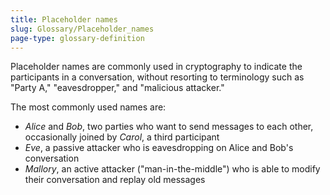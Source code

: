 ```yaml
---
title: Placeholder names
slug: Glossary/Placeholder_names
page-type: glossary-definition
---
```




Placeholder names are commonly used in cryptography to indicate the participants in a conversation, without resorting to terminology such as "Party A," "eavesdropper," and "malicious attacker."

The most commonly used names are:

- _Alice_ and _Bob_, two parties who want to send messages to each other, occasionally joined by _Carol_, a third participant
- _Eve_, a passive attacker who is eavesdropping on Alice and Bob's conversation
- _Mallory_, an active attacker ("man-in-the-middle") who is able to modify their conversation and replay old messages
